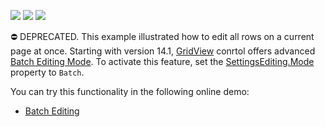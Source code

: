 <!-- default badges list -->
![](https://img.shields.io/endpoint?url=https://codecentral.devexpress.com/api/v1/VersionRange/128551732/14.1.3%2B)
[![](https://img.shields.io/badge/Open_in_DevExpress_Support_Center-FF7200?style=flat-square&logo=DevExpress&logoColor=white)](https://supportcenter.devexpress.com/ticket/details/E4236)
[![](https://img.shields.io/badge/📖_How_to_use_DevExpress_Examples-e9f6fc?style=flat-square)](https://docs.devexpress.com/GeneralInformation/403183)
<!-- default badges end -->
⛔ DEPRECATED. This example illustrated how to edit all rows on a current page at once. Starting with version 14.1, [GridView](https://docs.devexpress.com/AspNetMvc/8966/components/grid-view) conrtol offers advanced [Batch Editing Mode](https://docs.devexpress.com/AspNetMvc/16147/components/grid-view/concepts/data-editing-and-validation/batch-edit). To activate this feature, set the [SettingsEditing.Mode](https://docs.devexpress.com/AspNet/DevExpress.Web.ASPxGridViewEditingSettings.Mode) property to `Batch`.

You can try this functionality in the following online demo:

- [Batch Editing](https://demos.devexpress.com/MVCxGridViewDemos/Editing/BatchEditing)
